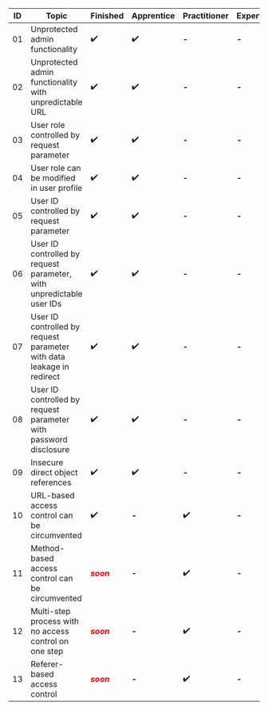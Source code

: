 | ID                                                                     | Topic                                       | Finished   | Apprentice   | Practitioner | Expert |
| -- | ----------------- | -------------- | ---------- | ------------ | -------- |
| 01   | Unprotected admin functionality| ✔️| ✔️|**-**|**-**|
| 02   | Unprotected admin functionality with unpredictable URL| ✔️| ✔️|**-**|**-**|
| 03   | User role controlled by request parameter| ✔️| ✔️|**-**|**-**|
| 04   | User role can be modified in user profile| ✔️| ✔️|**-**|**-**|
| 05   | User ID controlled by request parameter| ✔️| ✔️|**-**|**-**|
| 06   | User ID controlled by request parameter, with unpredictable user IDs| ✔️| ✔️|**-**|**-**|
| 07   | User ID controlled by request parameter with data leakage in redirect| ✔️| ✔️|**-**|**-**|
| 08   | User ID controlled by request parameter with password disclosure| ✔️| ✔️|**-**|**-**|
| 09   | Insecure direct object references| ✔️| ✔️|**-**|**-**|
| 10   | URL-based access control can be circumvented | ✔️|**-**| ✔️|**-**|
| 11   | Method-based access control can be circumvented| <span style="color: red;">__*soon*__</span> |**-**| ✔️|**-**|
| 12   | Multi-step process with no access control on one step| <span style="color: red;">__*soon*__</span> |**-**| ✔️|**-**|
| 13   | Referer-based access control| <span style="color: red;">__*soon*__</span> |**-**| ✔️|**-**|
